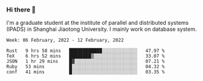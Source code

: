 ### Hi there 👋

I'm a graduate student at the institute of parallel and distributed systems (IPADS) in Shanghai Jiaotong University. I mainly work on database system.

<!--START_SECTION:waka-->
```text
Week: 06 February, 2022 - 12 February, 2022

Rust   9 hrs 58 mins   ████████████░░░░░░░░░░░░░   47.97 % 
TeX    6 hrs 52 mins   ████████▒░░░░░░░░░░░░░░░░   33.07 % 
JSON   1 hr 29 mins    █▓░░░░░░░░░░░░░░░░░░░░░░░   07.21 % 
Ruby   53 mins         █░░░░░░░░░░░░░░░░░░░░░░░░   04.32 % 
conf   41 mins         █░░░░░░░░░░░░░░░░░░░░░░░░   03.35 % 
```
<!--END_SECTION:waka-->

<!--
**yqmmm/yqmmm** is a ✨ _special_ ✨ repository because its `README.md` (this file) appears on your GitHub profile.

Here are some ideas to get you started:

- 🔭 I’m currently working on ...
- 🌱 I’m currently learning ...
- 👯 I’m looking to collaborate on ...
- 🤔 I’m looking for help with ...
- 💬 Ask me about ...
- 📫 How to reach me: ...
- 😄 Pronouns: ...
- ⚡ Fun fact: ...
-->
